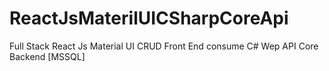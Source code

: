 # ReactJsMaterilUICSharpCoreApi
Full Stack React Js Material UI CRUD Front End consume C# Wep API Core Backend [MSSQL]
